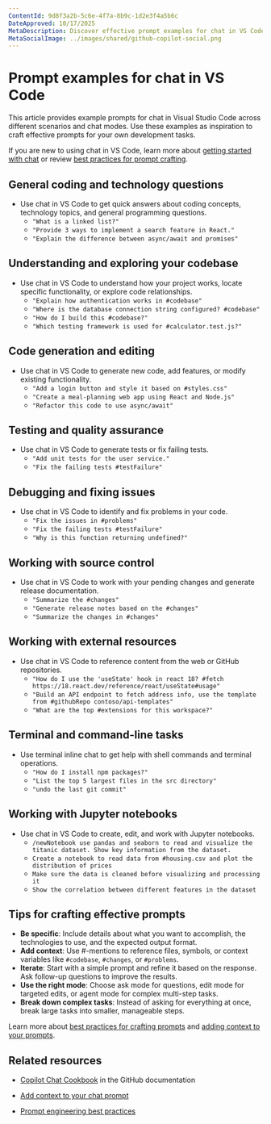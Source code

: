 ```yaml
---
ContentId: 9d8f3a2b-5c6e-4f7a-8b9c-1d2e3f4a5b6c
DateApproved: 10/17/2025
MetaDescription: Discover effective prompt examples for chat in VS Code across different scenarios including code generation, debugging, testing, and working with notebooks.
MetaSocialImage: ../images/shared/github-copilot-social.png
---
```

# Prompt examples for chat in VS Code

This article provides example prompts for chat in Visual Studio Code across different scenarios and chat modes. Use these examples as inspiration to craft effective prompts for your own development tasks.

If you are new to using chat in VS Code, learn more about [getting started with chat](/docs/copilot/chat/copilot-chat.md) or review [best practices for prompt crafting](/docs/copilot/chat/prompt-crafting.md).

## General coding and technology questions

* Use chat in VS Code to get quick answers about coding concepts, technology topics, and general programming questions.
    * `"What is a linked list?"`
    * `"Provide 3 ways to implement a search feature in React."`
    * `"Explain the difference between async/await and promises"`

## Understanding and exploring your codebase

* Use chat in VS Code to understand how your project works, locate specific functionality, or explore code relationships.
    * `"Explain how authentication works in #codebase"`
    * `"Where is the database connection string configured? #codebase"`
    * `"How do I build this #codebase?"`
    * `"Which testing framework is used for #calculator.test.js?"`

## Code generation and editing

* Use chat in VS Code to generate new code, add features, or modify existing functionality.
    * `"Add a login button and style it based on #styles.css"`
    * `"Create a meal-planning web app using React and Node.js"`
    * `"Refactor this code to use async/await"`

## Testing and quality assurance

* Use chat in VS Code to generate tests or fix failing tests.
    * `"Add unit tests for the user service."`
    * `"Fix the failing tests #testFailure"`

## Debugging and fixing issues

* Use chat in VS Code to identify and fix problems in your code.
    * `"Fix the issues in #problems"`
    * `"Fix the failing tests #testFailure"`
    * `"Why is this function returning undefined?"`

## Working with source control

* Use chat in VS Code to work with your pending changes and generate release documentation.
    * `"Summarize the #changes"`
    * `"Generate release notes based on the #changes"`
    * `"Summarize the changes in #changes"`

## Working with external resources

* Use chat in VS Code to reference content from the web or GitHub repositories.
    * `"How do I use the 'useState' hook in react 18? #fetch https://18.react.dev/reference/react/useState#usage"`
    * `"Build an API endpoint to fetch address info, use the template from #githubRepo contoso/api-templates"`
    * `"What are the top #extensions for this workspace?"`

## Terminal and command-line tasks

* Use terminal inline chat to get help with shell commands and terminal operations.
    * `"How do I install npm packages?"`
    * `"List the top 5 largest files in the src directory"`
    * `"undo the last git commit"`

## Working with Jupyter notebooks

* Use chat in VS Code to create, edit, and work with Jupyter notebooks.
    * `/newNotebook use pandas and seaborn to read and visualize the titanic dataset. Show key information from the dataset.`
    * `Create a notebook to read data from #housing.csv and plot the distribution of prices`
    * `Make sure the data is cleaned before visualizing and processing it`
    * `Show the correlation between different features in the dataset`

## Tips for crafting effective prompts

* **Be specific**: Include details about what you want to accomplish, the technologies to use, and the expected output format.
* **Add context**: Use #-mentions to reference files, symbols, or context variables like `#codebase`, `#changes`, or `#problems`.
* **Iterate**: Start with a simple prompt and refine it based on the response. Ask follow-up questions to improve the results.
* **Use the right mode**: Choose ask mode for questions, edit mode for targeted edits, or agent mode for complex multi-step tasks.
* **Break down complex tasks**: Instead of asking for everything at once, break large tasks into smaller, manageable steps.

Learn more about [best practices for crafting prompts](/docs/copilot/chat/prompt-crafting.md) and [adding context to your prompts](/docs/copilot/chat/copilot-chat-context.md).

## Related resources

* [Copilot Chat Cookbook](https://docs.github.com/en/copilot/example-prompts-for-github-copilot-chat) in the GitHub documentation

* [Add context to your chat prompt](/docs/copilot/chat/copilot-chat-context.md)

* [Prompt engineering best practices](/docs/copilot/chat/prompt-crafting.md)
